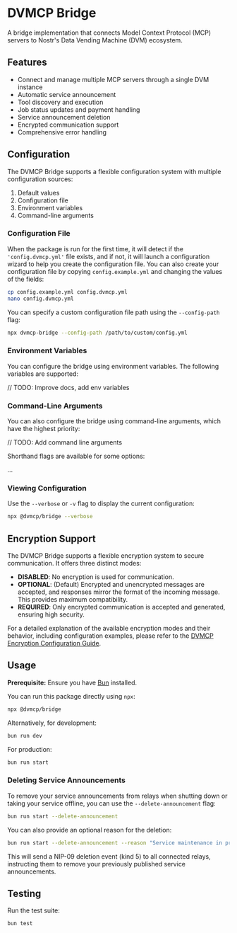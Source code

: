 # DVMCP Bridge

A bridge implementation that connects Model Context Protocol (MCP) servers to Nostr's Data Vending Machine (DVM) ecosystem.

## Features

- Connect and manage multiple MCP servers through a single DVM instance
- Automatic service announcement
- Tool discovery and execution
- Job status updates and payment handling
- Service announcement deletion
- Encrypted communication support
- Comprehensive error handling

## Configuration

The DVMCP Bridge supports a flexible configuration system with multiple configuration sources:

1. Default values
2. Configuration file
3. Environment variables
4. Command-line arguments

### Configuration File

When the package is run for the first time, it will detect if the `'config.dvmcp.yml'` file exists, and if not, it will launch a configuration wizard to help you create the configuration file. You can also create your configuration file by copying `config.example.yml` and changing the values of the fields:

```bash
cp config.example.yml config.dvmcp.yml
nano config.dvmcp.yml
```

You can specify a custom configuration file path using the `--config-path` flag:

```bash
npx dvmcp-bridge --config-path /path/to/custom/config.yml
```

### Environment Variables

You can configure the bridge using environment variables. The following variables are supported:

// TODO: Improve docs, add env variables

### Command-Line Arguments

You can also configure the bridge using command-line arguments, which have the highest priority:

// TODO: Add command line arguments

Shorthand flags are available for some options:

...

### Viewing Configuration

Use the `--verbose` or `-v` flag to display the current configuration:

```bash
npx @dvmcp/bridge --verbose
```

## Encryption Support

The DVMCP Bridge supports a flexible encryption system to secure communication. It offers three distinct modes:

- **DISABLED**: No encryption is used for communication.
- **OPTIONAL**: (Default) Encrypted and unencrypted messages are accepted, and responses mirror the format of the incoming message. This provides maximum compatibility.
- **REQUIRED**: Only encrypted communication is accepted and generated, ensuring high security.

For a detailed explanation of the available encryption modes and their behavior, including configuration examples, please refer to the [DVMCP Encryption Configuration Guide](../dvmcp-commons/src/encryption/README.md).

## Usage

**Prerequisite:** Ensure you have [Bun](https://bun.sh/) installed.

You can run this package directly using `npx`:

```bash
npx @dvmcp/bridge
```

Alternatively, for development:

```bash
bun run dev
```

For production:

```bash
bun run start
```

### Deleting Service Announcements

To remove your service announcements from relays when shutting down or taking your service offline, you can use the `--delete-announcement` flag:

```bash
bun run start --delete-announcement
```

You can also provide an optional reason for the deletion:

```bash
bun run start --delete-announcement --reason "Service maintenance in progress"
```

This will send a NIP-09 deletion event (kind 5) to all connected relays, instructing them to remove your previously published service announcements.

## Testing

Run the test suite:

```bash
bun test
```
